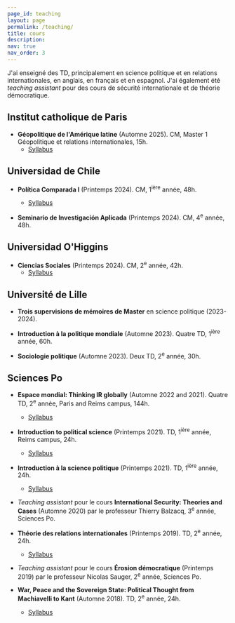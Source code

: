 ```yaml
---
page_id: teaching
layout: page
permalink: /teaching/
title: cours
description:
nav: true
nav_order: 3
---
```


J'ai enseigné des TD, principalement en science politique et en relations internationales, en anglais, en français et en espagnol. J'ai également été *teaching assistant* pour des cours de sécurité internationale et de théorie démocratique.

## Institut catholique de Paris

- **Géopolitique de l'Amérique latine** (Automne 2025). CM, Master 1 Géopolitique et relations internationales, 15h.
  - [Syllabus](/assets/pdf/en/syllabus_gal.pdf)

## Universidad de Chile

- **Política Comparada I** (Printemps 2024). CM, 1<sup>ière</sup> année, 48h.
  - [Syllabus](/assets/pdf/en/politica_comparada_programa.pdf)

- **Seminario de Investigación Aplicada** (Printemps 2024). CM, 4<sup>e</sup> année, 48h.

## Universidad O'Higgins

- **Ciencias Sociales** (Printemps 2024). CM, 2<sup>e</sup> année, 42h.
  - [Syllabus](</assets/pdf/en/Planificación Ciencias Sociales.pdf>)

## Université de Lille

- **Trois supervisions de mémoires de Master** en science politique (2023-2024).

- **Introduction à la politique mondiale** (Automne 2023). Quatre TD, 1<sup>ière</sup> année, 60h.

- **Sociologie politique** (Automne 2023). Deux TD, 2<sup>e</sup> année, 30h.

## Sciences Po

- **Espace mondial: Thinking IR globally** (Automne 2022 and 2021). Quatre TD, 2<sup>e</sup> année, Paris and Reims campus, 144h.
  - [Syllabus](/assets/pdf/en/UP%2017376_Espace%20mondial_BARNIER-KHAWAM_Syllabus.pdf)

- **Introduction to political science** (Printemps 2021). TD, 1<sup>ière</sup> année, Reims campus, 24h.
  - [Syllabus](/assets/pdf/en/Seminar_Syllabus_IPS_Pablo%20Barnier-Khawam_Reims.pdf)

- **Introduction à la science politique** (Printemps 2021). TD, 1<sup>ière</sup> année, 24h.
  - [Syllabus](/assets/pdf/en/Barnier-Khawam_Syllabus_Intro%20Sc%20Po_Paris.pdf)

- *Teaching assistant* pour le cours **International Security: Theories and
  Cases** (Automne 2020) par le professeur Thierry Balzacq, 3<sup>e</sup> année, Sciences Po.

- **Théorie des relations internationales** (Printemps 2019). TD, 2<sup>e</sup> année, 24h.
  - [Syllabus](/assets/pdf/en/Barnier-Khawam_Syllabus_Th%C3%A9ories%20des%20RI.pdf)

- *Teaching assistant* pour le cours **Érosion démocratique** (Printemps 2019) par
 le professeur Nicolas Sauger, 2<sup>e</sup> année, Sciences Po.

- **War, Peace and the Sovereign State: Political Thought from Machiavelli to Kant** (Automne 2018). TD, 2<sup>e</sup> année, 24h.
  - [Syllabus](/assets/pdf/en/Barnier-Khawam%20-%20Syllabus%20-%20WPSS.pdf)
